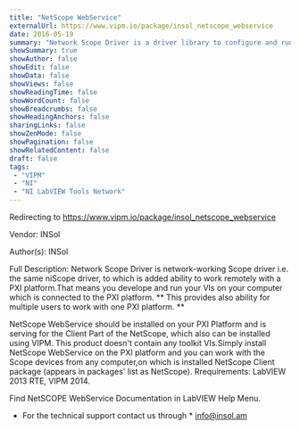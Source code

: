 ```yaml
---
title: "NetScope WebService"
externalUrl: https://www.vipm.io/package/insol_netscope_webservice
date: 2016-05-19
summary: "Network Scope Driver is a driver library to configure and run the radio - measuring equipment such as National Instruments digitizers."
showSummary: true
showAuthor: false
showEdit: false
showData: false
showViews: false
showReadingTime: false
showWordCount: false
showBreadcrumbs: false
showHeadingAnchors: false
sharingLinks: false
showZenMode: false
showPagination: false
showRelatedContent: false
draft: false
tags:
 - "VIPM"
 - "NI"
 - "NI LabVIEW Tools Network"
---
```


Redirecting to https://www.vipm.io/package/insol_netscope_webservice

Vendor: INSol

Author(s): INSol
 
Full Description:
Network Scope Driver is network-working Scope driver i.e. the same niScope driver, to which is added ability to work remotely with a PXI platform.That means you develope and run your VIs on your computer which is connected to the PXI platform. ** This provides also ability for multiple users to work with one PXI platform. **

NetScope WebService should be installed  on your PXI Platform and is serving for the Client Part of the NetScope, which also can be installed using VIPM. This product doesn't contain any toolkit VIs.Simply install NetScope WebService on the PXI platform and you can work with the Scope devices from any computer,on which is installed NetScope Client package (appears in packages' list as NetScope).
Rrequirements: LabVIEW 2013 RTE, VIPM 2014.

Find NetSCOPE WebService Documentation in LabVIEW Help Menu.

* For the technical support contact us through *  info@insol.am